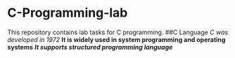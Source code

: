 # C-Programming-lab
This repository contains lab tasks for C programming.
##C Language 
*C was developed in 1972*
**It is widely used in system programming and operating systems**
***It supports structured programming language***

